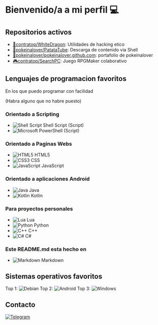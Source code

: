 # Bienvenido/a a mi perfil 💻

## Repositorios activos
- [🐉contratop/WhiteDragon][WDRepo]: Utilidades de hacking etico
- [🥔pokeinalover/PatataTube][patatarepo]: Descarga de contenido via Shell
- [🌸pokeinalover/pokeinalover.github.com][pokeweb]: portafolio de pokeinalover
- [🎮contratop/SearchPC][fpgame]: Juego RPGMaker colaborativo

## Lenguajes de programacion favoritos
En los que puedo programar con facilidad

(Habra alguno que no habre puesto)
### **Orientado a Scripting**
- ![Shell Script](https://img.shields.io/badge/shell_script-%23121011.svg?style=for-the-badge&logo=gnu-bash&logoColor=white) Shell Script (Script)
- ![Microsoft](https://img.shields.io/badge/Microsoft-0078D4?style=for-the-badge&logo=microsoft&logoColor=white) PowerShell (Script)

### **Orientado a Paginas Webs**
- ![HTML5](https://img.shields.io/badge/html5-%23E34F26.svg?style=for-the-badge&logo=html5&logoColor=white) HTML5
- ![CSS3](https://img.shields.io/badge/css3-%231572B6.svg?style=for-the-badge&logo=css3&logoColor=white) CSS
- ![JavaScript](https://img.shields.io/badge/javascript-%23323330.svg?style=for-the-badge&logo=javascript&logoColor=%23F7DF1E) JavaScript

### **Orientado a aplicaciones Android**
- ![Java](https://img.shields.io/badge/java-%23ED8B00.svg?style=for-the-badge&logo=java&logoColor=white) Java
- ![Kotlin](https://img.shields.io/badge/kotlin-%230095D5.svg?style=for-the-badge&logo=kotlin&logoColor=white) Kotlin

### **Para proyectos personales**
- ![Lua](https://img.shields.io/badge/lua-%232C2D72.svg?style=for-the-badge&logo=lua&logoColor=white) Lua
- ![Python](https://img.shields.io/badge/python-3670A0?style=for-the-badge&logo=python&logoColor=ffdd54) Python
- ![C++](https://img.shields.io/badge/c++-%2300599C.svg?style=for-the-badge&logo=c%2B%2B&logoColor=white) C++
- ![C#](https://img.shields.io/badge/c%23-%23239120.svg?style=for-the-badge&logo=c-sharp&logoColor=white) C#

### **Este README.md esta hecho en**
- ![Markdown](https://img.shields.io/badge/markdown-%23000000.svg?style=for-the-badge&logo=markdown&logoColor=white) Markdown

## Sistemas operativos favoritos
Top 1: 	![Debian](https://img.shields.io/badge/Debian-D70A53?style=for-the-badge&logo=debian&logoColor=white) 
Top 2: ![Android](https://img.shields.io/badge/Android-3DDC84?style=for-the-badge&logo=android&logoColor=white)
Top 3: ![Windows](https://img.shields.io/badge/Windows-0078D6?style=for-the-badge&logo=windows&logoColor=white)

## Contacto
[![Telegram](https://img.shields.io/badge/Telegram-2CA5E0?style=for-the-badge&logo=telegram&logoColor=white)](https://t.me/contratopdev)










[WDRepo]: https://github.com/contratop/WhiteDragon
[patatarepo]: https://github.com/pokeinalover/PatataTube
[pokeweb]: https://github.com/pokeinalover/pokeinalover.github.io
[fpgame]: https://github.com/contratop/SearchPC

